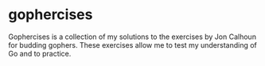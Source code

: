 # gophercises

Gophercises is a collection of my solutions to the exercises by Jon Calhoun for budding gophers.
These exercises allow me to test my understanding of Go and to practice.
